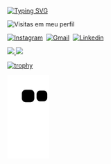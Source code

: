 
<!----Texto----->

[![Typing SVG](https://readme-typing-svg.herokuapp.com/?color=40E0D0&width=500&height=80&size=20&multiline=true&lines=I'm+Marlon+Alex+Andrade;Student+of+Full+Stack+;On+UNIASSELVI+And+ProWay)](https://git.io/typing-svg)

<!----Logo numero de visitantes----->
![Visitas em meu perfil](https://komarev.com/ghpvc/?username=MarlonAlexAndrade&color=40E0D0&label=Welcome+to+my+profile+you+are+visitor+nº:)

<!----- Redes Sociais----->
[![Instagram](https://img.shields.io/badge/-Instagram-ff0000?style=flat&logo=instagram&logoColor=white)](https://www.instagram.com/marlon.itapira/)&nbsp;
[![Gmail](https://img.shields.io/badge/-Email-green?style=flat&logo=gmail&logoColor=white)](https://mail.google.com/mail/u/0/?fs=1&to=marlonalexandrade@gmail.com&su=Contato+-+via+perfil+github&body=Ol%C3%A1+Marlon+Tudo+bem?&tf=cm)&nbsp;
[![Linkedin](https://img.shields.io/badge/-Linkedin-blue?style=flat&logo=linkedin&logoColor=white)](https://www.linkedin.com/in/marlon-andrade-920070210/)&nbsp;

<!-------Linguanges mais usadas e o total de stars, commits, pull requests (PRs), total de issues e contribuições-->
<div>
<a href="https://github.com/seu-usuário-aqui">
<img height="160em" src="https://github-readme-stats.vercel.app/api/top-langs/?username=MarlonAlexAndrade&layout=compact&langs_count=7&theme=dracula"/>
<img height="160em" src="https://github-readme-stats.vercel.app/api username=MarlonAlexAndrade&show_icons=true&theme=dracula&include_all_commits=true&count_private=true"/>
</div>
  
<!-----Troféus---->
[![trophy](https://github-profile-trophy.vercel.app/?username=oliota&row=1&&margin-w=30)](https://github.com/MarlonAlexAndrade)
  
 <!-------Snake devora minhas contribuições---->
 ![Snake animation](https://github.com/MarlonAlexAndrade/MarlonAlexAndrade/blob/output/github-contribution-grid-snake.svg)
